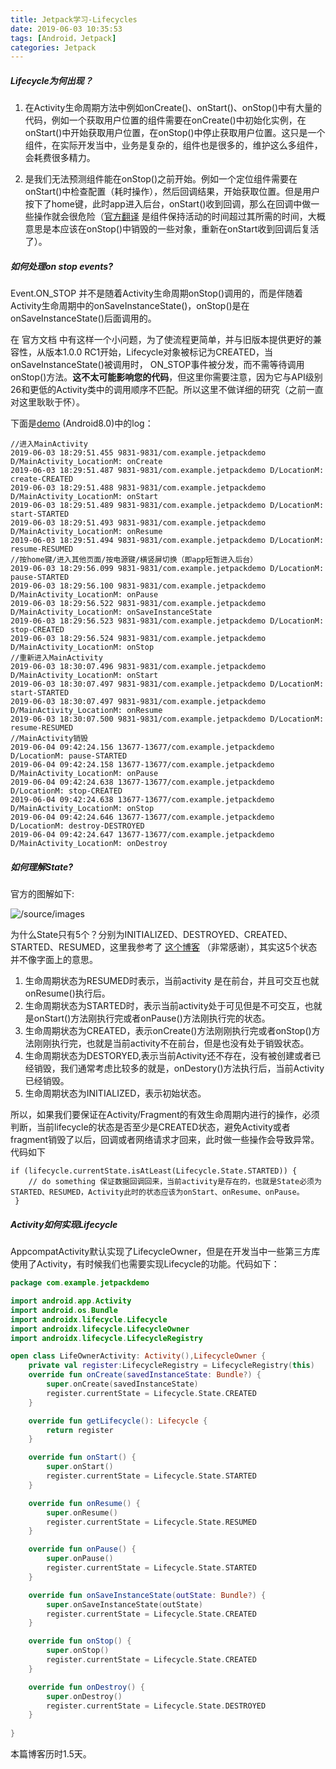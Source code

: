 ```yaml
---
title: Jetpack学习-Lifecycles
date: 2019-06-03 10:35:53
tags: [Android，Jetpack]
categories: Jetpack
---
```


##### Lifecycle为何出现？

1. 在Activity生命周期方法中例如onCreate()、onStart()、onStop()中有大量的代码，例如一个获取用户位置的组件需要在onCreate()中初始化实例，在onStart()中开始获取用户位置，在onStop()中停止获取用户位置。这只是一个组件，在实际开发当中，业务是复杂的，组件也是很多的，维护这么多组件，会耗费很多精力。

2. 是我们无法预测组件能在onStop()之前开始。例如一个定位组件需要在onStart()中检查配置（耗时操作），然后回调结果，开始获取位置。但是用户按下了home键，此时app进入后台，onStart()收到回调，那么在回调中做一些操作就会很危险（[官方翻译](https://developer.android.google.cn/topic/libraries/architecture/lifecycle) 是组件保持活动的时间超过其所需的时间，大概意思是本应该在onStop()中销毁的一些对象，重新在onStart收到回调后复活了）。

##### 如何处理on stop events?

Event.ON_STOP 并不是随着Activity生命周期onStop()调用的，而是伴随着Activity生命周期中的onSaveInstanceState()，onStop()是在onSaveInstanceState()后面调用的。

在 官方文档 中有这样一个小问题，为了使流程更简单，并与旧版本提供更好的兼容性，从版本1.0.0 RC1开始，Lifecycle对象被标记为CREATED，当onSaveInstanceState()被调用时， ON_STOP事件被分发，而不需等待调用onStop()方法。**这不太可能影响您的代码**，但这里你需要注意，因为它与API级别26和更低的Activity类中的调用顺序不匹配。所以这里不做详细的研究（之前一直对这里耿耿于怀）。

下面是[demo]( https://github.com/zhizhulp/JetPackDemo.git) (Android8.0)中的log：


```
//进入MainActivity
2019-06-03 18:29:51.455 9831-9831/com.example.jetpackdemo D/MainActivity_LocationM: onCreate
2019-06-03 18:29:51.487 9831-9831/com.example.jetpackdemo D/LocationM: create-CREATED
2019-06-03 18:29:51.488 9831-9831/com.example.jetpackdemo D/MainActivity_LocationM: onStart
2019-06-03 18:29:51.489 9831-9831/com.example.jetpackdemo D/LocationM: start-STARTED
2019-06-03 18:29:51.493 9831-9831/com.example.jetpackdemo D/MainActivity_LocationM: onResume
2019-06-03 18:29:51.494 9831-9831/com.example.jetpackdemo D/LocationM: resume-RESUMED
//按home键/进入其他页面/按电源键/横竖屏切换（即app短暂进入后台）
2019-06-03 18:29:56.099 9831-9831/com.example.jetpackdemo D/LocationM: pause-STARTED
2019-06-03 18:29:56.100 9831-9831/com.example.jetpackdemo D/MainActivity_LocationM: onPause
2019-06-03 18:29:56.522 9831-9831/com.example.jetpackdemo D/MainActivity_LocationM: onSaveInstanceState
2019-06-03 18:29:56.523 9831-9831/com.example.jetpackdemo D/LocationM: stop-CREATED
2019-06-03 18:29:56.524 9831-9831/com.example.jetpackdemo D/MainActivity_LocationM: onStop
//重新进入MainActivity
2019-06-03 18:30:07.496 9831-9831/com.example.jetpackdemo D/MainActivity_LocationM: onStart
2019-06-03 18:30:07.497 9831-9831/com.example.jetpackdemo D/LocationM: start-STARTED
2019-06-03 18:30:07.497 9831-9831/com.example.jetpackdemo D/MainActivity_LocationM: onResume
2019-06-03 18:30:07.500 9831-9831/com.example.jetpackdemo D/LocationM: resume-RESUMED
//MainActivity销毁
2019-06-04 09:42:24.156 13677-13677/com.example.jetpackdemo D/LocationM: pause-STARTED
2019-06-04 09:42:24.158 13677-13677/com.example.jetpackdemo D/MainActivity_LocationM: onPause
2019-06-04 09:42:24.638 13677-13677/com.example.jetpackdemo D/LocationM: stop-CREATED
2019-06-04 09:42:24.638 13677-13677/com.example.jetpackdemo D/MainActivity_LocationM: onStop
2019-06-04 09:42:24.646 13677-13677/com.example.jetpackdemo D/LocationM: destroy-DESTROYED
2019-06-04 09:42:24.647 13677-13677/com.example.jetpackdemo D/MainActivity_LocationM: onDestroy
```

##### 如何理解State?

官方的图解如下:

![/source/images](\images\lifecycle-states.png)

为什么State只有5个？分别为INITIALIZED、DESTROYED、CREATED、STARTED、RESUMED，这里我参考了 [这个博客](https://blog.csdn.net/u012124438/article/details/88719321) （非常感谢），其实这5个状态并不像字面上的意思。

1. 生命周期状态为RESUMED时表示，当前activity 是在前台，并且可交互也就onResume()执行后。
2. 生命周期状态为STARTED时，表示当前activity处于可见但是不可交互，也就是onStart()方法刚执行完或者onPause()方法刚执行完的状态。
3. 生命周期状态为CREATED，表示onCreate()方法刚刚执行完或者onStop()方法刚刚执行完，也就是当前activity不在前台，但是也没有处于销毁状态。
4. 生命周期状态为DESTORYED,表示当前Activity还不存在，没有被创建或者已经销毁，我们通常考虑比较多的就是，onDestory()方法执行后，当前Activity已经销毁。
5. 生命周期状态为INITIALIZED，表示初始状态。

所以，如果我们要保证在Activity/Fragment的有效生命周期内进行的操作，必须判断，当前lifecycle的状态是否至少是CREATED状态，避免Activity或者fragment销毁了以后，回调或者网络请求才回来，此时做一些操作会导致异常。代码如下

```
if (lifecycle.currentState.isAtLeast(Lifecycle.State.STARTED)) {
	// do something 保证数据回调回来，当前activity是存在的，也就是State必须为STARTED、RESUMED，Activity此时的状态应该为onStart、onResume、onPause。
 }
```

##### Activity如何实现Lifecycle

AppcompatActivity默认实现了LifecycleOwner，但是在开发当中一些第三方库使用了Activity，有时候我们也需要实现Lifecycle的功能。代码如下：

```kotlin
package com.example.jetpackdemo

import android.app.Activity
import android.os.Bundle
import androidx.lifecycle.Lifecycle
import androidx.lifecycle.LifecycleOwner
import androidx.lifecycle.LifecycleRegistry

open class LifeOwnerActivity: Activity(),LifecycleOwner {
    private val register:LifecycleRegistry = LifecycleRegistry(this)
    override fun onCreate(savedInstanceState: Bundle?) {
        super.onCreate(savedInstanceState)
        register.currentState = Lifecycle.State.CREATED
    }

    override fun getLifecycle(): Lifecycle {
        return register
    }

    override fun onStart() {
        super.onStart()
        register.currentState = Lifecycle.State.STARTED
    }

    override fun onResume() {
        super.onResume()
        register.currentState = Lifecycle.State.RESUMED
    }

    override fun onPause() {
        super.onPause()
        register.currentState = Lifecycle.State.STARTED
    }

    override fun onSaveInstanceState(outState: Bundle?) {
        super.onSaveInstanceState(outState)
        register.currentState = Lifecycle.State.CREATED
    }

    override fun onStop() {
        super.onStop()
        register.currentState = Lifecycle.State.CREATED
    }

    override fun onDestroy() {
        super.onDestroy()
        register.currentState = Lifecycle.State.DESTROYED
    }
    
}
```



本篇博客历时1.5天。